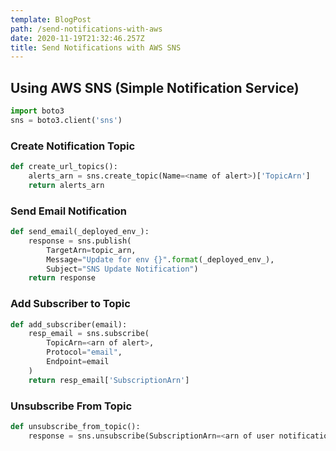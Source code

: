 ```yaml
---
template: BlogPost
path: /send-notifications-with-aws
date: 2020-11-19T21:32:46.257Z
title: Send Notifications with AWS SNS
---
```

## Using AWS SNS (Simple Notification Service)
```python
import boto3
sns = boto3.client('sns')
```

### Create Notification Topic
```python
def create_url_topics():
    alerts_arn = sns.create_topic(Name=<name of alert>)['TopicArn']
    return alerts_arn
```

### Send Email Notification
```python
def send_email(_deployed_env_):
    response = sns.publish(
        TargetArn=topic_arn,
        Message="Update for env {}".format(_deployed_env_),
        Subject="SNS Update Notification")
    return response
```


### Add Subscriber to Topic
```python
def add_subscriber(email):
    resp_email = sns.subscribe(
        TopicArn=<arn of alert>,
        Protocol="email",
        Endpoint=email
    )
    return resp_email['SubscriptionArn']
```

### Unsubscribe From Topic
```python
def unsubscribe_from_topic():
    response = sns.unsubscribe(SubscriptionArn=<arn of user notification endpoint>)
```
